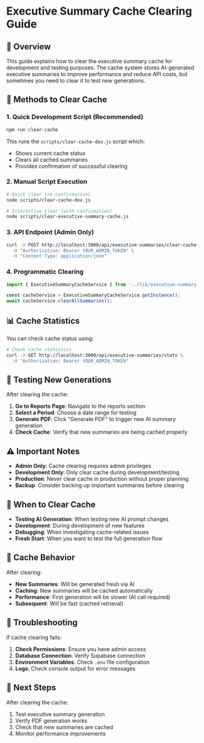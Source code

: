 # Executive Summary Cache Clearing Guide

## 🎯 **Overview**

This guide explains how to clear the executive summary cache for development and testing purposes. The cache system stores AI-generated executive summaries to improve performance and reduce API costs, but sometimes you need to clear it to test new generations.

## 🧹 **Methods to Clear Cache**

### **1. Quick Development Script (Recommended)**

```bash
npm run clear-cache
```

This runs the `scripts/clear-cache-dev.js` script which:
- Shows current cache status
- Clears all cached summaries
- Provides confirmation of successful clearing

### **2. Manual Script Execution**

```bash
# Quick clear (no confirmation)
node scripts/clear-cache-dev.js

# Interactive clear (with confirmation)
node scripts/clear-executive-summary-cache.js
```

### **3. API Endpoint (Admin Only)**

```bash
curl -X POST http://localhost:3000/api/executive-summaries/clear-cache \
  -H "Authorization: Bearer YOUR_ADMIN_TOKEN" \
  -H "Content-Type: application/json"
```

### **4. Programmatic Clearing**

```typescript
import { ExecutiveSummaryCacheService } from '../lib/executive-summary-cache';

const cacheService = ExecutiveSummaryCacheService.getInstance();
await cacheService.clearAllSummaries();
```

## 📊 **Cache Statistics**

You can check cache status using:

```bash
# Check cache statistics
curl -X GET http://localhost:3000/api/executive-summaries/stats \
  -H "Authorization: Bearer YOUR_ADMIN_TOKEN"
```

## 🔄 **Testing New Generations**

After clearing the cache:

1. **Go to Reports Page**: Navigate to the reports section
2. **Select a Period**: Choose a date range for testing
3. **Generate PDF**: Click "Generate PDF" to trigger new AI summary generation
4. **Check Cache**: Verify that new summaries are being cached properly

## ⚠️ **Important Notes**

- **Admin Only**: Cache clearing requires admin privileges
- **Development Only**: Only clear cache during development/testing
- **Production**: Never clear cache in production without proper planning
- **Backup**: Consider backing up important summaries before clearing

## 🎯 **When to Clear Cache**

- **Testing AI Generation**: When testing new AI prompt changes
- **Development**: During development of new features
- **Debugging**: When investigating cache-related issues
- **Fresh Start**: When you want to test the full generation flow

## 📝 **Cache Behavior**

After clearing:
- **New Summaries**: Will be generated fresh via AI
- **Caching**: New summaries will be cached automatically
- **Performance**: First generation will be slower (AI call required)
- **Subsequent**: Will be fast (cached retrieval)

## 🔧 **Troubleshooting**

If cache clearing fails:

1. **Check Permissions**: Ensure you have admin access
2. **Database Connection**: Verify Supabase connection
3. **Environment Variables**: Check `.env` file configuration
4. **Logs**: Check console output for error messages

## 🚀 **Next Steps**

After clearing the cache:

1. Test executive summary generation
2. Verify PDF generation works
3. Check that new summaries are cached
4. Monitor performance improvements 